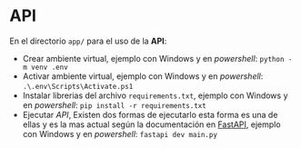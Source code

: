 # API

En el directorio `app/` para el uso de la **API**:

- Crear ambiente virtual, ejemplo con Windows y en _powershell_: `python -m venv .env`
- Activar ambiente virtual, ejemplo con Windows y en _powershell_: `.\.env\Scripts\Activate.ps1`
- Instalar librerias del archivo `requirements.txt`, ejemplo con Windows y en _powershell_: `pip install -r requirements.txt`
- Ejecutar _API_, Existen dos formas de ejecutarlo esta forma es una de ellas y es la mas actual según la documentación en [FastAPI](https://fastapi.tiangolo.com/tutorial/), ejemplo con Windows y en _powershell_: `fastapi dev main.py`
